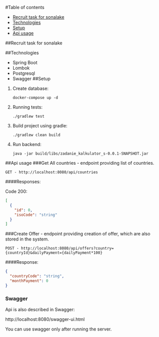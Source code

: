#Table of contents
* [Recruit task for sonalake](#recruit-task-for-sonalake)
* [Technologies](#technologies)
* [Setup](#setup)
* [Api usage](#api-usage)

##Recruit task for sonalake


##Technologies
* Spring Boot
* Lombok
* Postgresql
* Swagger
##Setup
1. Create database:
    ```
    docker-compose up -d
    ```
2. Running tests:
    ```
    ./gradlew test
    ```
3. Build project using gradle:
    ```
    ./gradlew clean build
    ```
4. Run backend:
    ```
    java -jar build/libs/zadanie_kalkulator_s-0.0.1-SNAPSHOT.jar 
    ```
##Api usage
###Get All countries - endpoint providing list of countries.

```GET - http://localhost:8080/api/countries ```

####Responses:

Code 200:
```json
[
  {
    "id": 0,
    "isoCode": "string"
  }
]

```
###Create Offer - endpoint providing creation of offer, which are also stored in the system.
```
POST - http://localhost:8080/api/offers?country={countryId}&dailyPayment={dailyPayment*100}
```
####Response:
```json
{
  "countryCode": "string",
  "monthPayment": 0
}
```
### Swagger
Api is also described in Swagger:

http://localhost:8080/swagger-ui.html

You can use swagger only after running the server.

